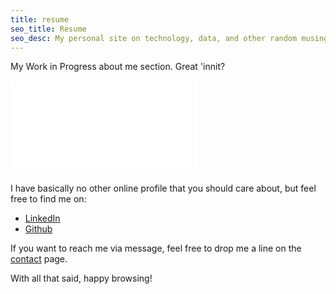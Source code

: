 ```yaml
---
title: resume
seo_title: Resume
seo_desc: My personal site on technology, data, and other random musings.
---
```


My Work in Progress about me section. Great 'innit?

![Resume](/img/TAVAREZ_RESUME.pdf)

I have basically no other online profile that you should care about, but feel free to find me on:
- [LinkedIn](https://www.linkedin.com/in/mikhail-tavarez-a94750b6/)
- [Github](https://github.com/thatstoasty)

If you want to reach me via message, feel free to drop me a line on the [contact](/contact/) page.

With all that said, happy browsing!



